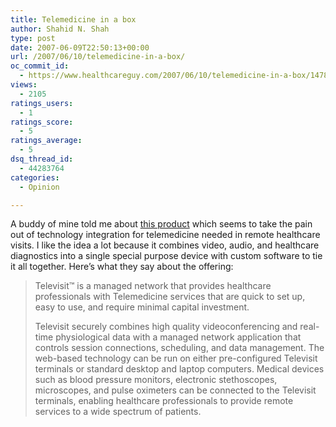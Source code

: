 ```yaml
---
title: Telemedicine in a box
author: Shahid N. Shah
type: post
date: 2007-06-09T22:50:13+00:00
url: /2007/06/10/telemedicine-in-a-box/
oc_commit_id:
  - https://www.healthcareguy.com/2007/06/10/telemedicine-in-a-box/1478769132
views:
  - 2105
ratings_users:
  - 1
ratings_score:
  - 5
ratings_average:
  - 5
dsq_thread_id:
  - 44283764
categories:
  - Opinion

---
```

A buddy of mine told me about [this product][1] which seems to take the pain out of technology integration for telemedicine needed in remote healthcare visits. I like the idea a lot because it combines video, audio, and healthcare diagnostics into a single special purpose device with custom software to tie it all together. Here&#8217;s what they say about the offering:

> Televisit™ is a managed network that provides healthcare professionals with Telemedicine services that are quick to set up, easy to use, and require minimal capital investment.
> 
> Televisit securely combines high quality videoconferencing and real-time physiological data with a managed network application that controls session connections, scheduling, and data management. The web-based technology can be run on either pre-configured Televisit terminals or standard desktop and laptop computers. Medical devices such as blood pressure monitors, electronic stethoscopes, microscopes, and pulse oximeters can be connected to the Televisit terminals, enabling healthcare professionals to provide remote services to a wide spectrum of patients.

 [1]: http://www.televisitsolutions.com/